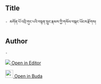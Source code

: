 ## Title
	- མགོན་པོ་འབྲི་གུང་པའི་བསྟན་སྲུང་རྣམས་ཀྱི་གསོལ་བསྐང་ཡོངས་རྫོགས།

## Author
	- 



[<img src="https://img.icons8.com/color/25/000000/edit-property.png"> Open in Editor](http://editor.openpecha.org/P010732)

[<img width="25" src="https://library.bdrc.io/icons/BUDA-small.svg"> Open in Buda](https://library.bdrc.io/show/bdr:IE0OPP010732)
